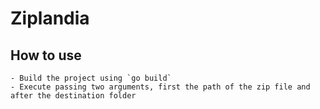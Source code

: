 # Ziplandia

## How to use
    - Build the project using `go build`
    - Execute passing two arguments, first the path of the zip file and after the destination folder